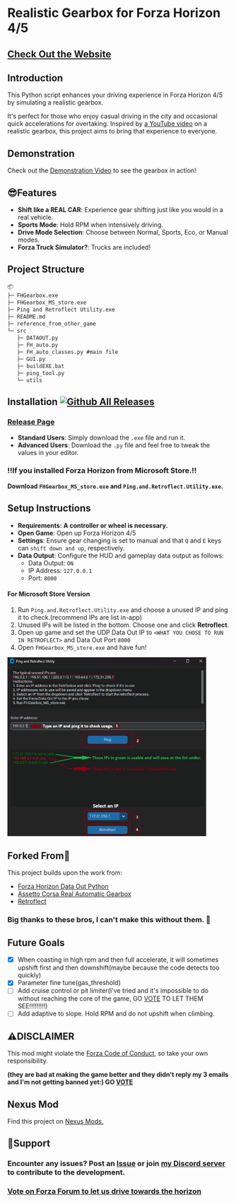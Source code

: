 # Realistic Gearbox for Forza Horizon 4/5

## [Check Out the Website](https://ginolin980.github.io/Forza-Horizon-realistic-gearbox/)

## Introduction

This Python script enhances your driving experience in Forza Horizon 4/5 by simulating a realistic gearbox.

It's perfect for those who enjoy casual driving in the city and occasional quick accelerations for overtaking. Inspired by [a YouTube video](https://www.youtube.com/watch?v=w_d0utwbM1M&ab_channel=TitouanDupuy) on a realistic gearbox, this project aims to bring that experience to everyone.

## Demonstration

Check out the [Demonstration Video](https://youtu.be/d2Cw0pS0UbA) to see the gearbox in action!

## 😎Features

- **Shift like a REAL CAR**: Experience gear shifting just like you would in a real vehicle.
- **Sports Mode**: Hold RPM when intensively driving.
- **Drive Mode Selection**: Choose between Normal, Sports, Eco, or Manual modes.
- **Forza Truck Simulator?**: Trucks are included!

## Project Structure
```
📦 
├─ FHGearbox.exe
├─ FHGearbox_MS_store.exe
├─ Ping and Retroflect Utility.exe
├─ README.md
├─ reference_from_other_game
└─ src
   ├─ DATAOUT.py
   ├─ FH_auto.py
   ├─ FH_auto_classes.py #main file
   ├─ GUI.py
   ├─ buildEXE.bat
   ├─ ping_tool.py
   └─ utils
```

## Installation     [![Github All Releases](https://img.shields.io/github/downloads/GinoLin980/Forza-Horizon-realistic-gearbox/total.svg)]()

### [Release Page](https://github.com/GinoLin980/Forza-Horizon-realistic-gearbox/releases)

- **Standard Users**: Simply download the `.exe` file and run it.
- **Advanced Users**: Download the `.py` file and feel free to tweak the values in your editor.

### ‼️**If you installed Forza Horizon from Microsoft Store.**‼️

**Download `FHGearbox_MS_store.exe` and `Ping.and.Retroflect.Utility.exe`.**

## Setup Instructions

- **Requirements**: **A controller or wheel is necessary.**
- **Open Game**: Open up Forza Horizon 4/5
- **Settings**: Ensure gear changing is set to manual and that `Q` and `E` keys can `shift down and up`, respectively.
- **Data Output**: Configure the HUD and gameplay data output as follows:
  - Data Output: `ON`
  - IP Address: `127.0.0.1`
  - Port: `8000`

#### For Microsoft Store Version

1. Run `Ping.and.Retroflect.Utility.exe` and choose a unused IP and ping it to check.(recommend IPs are list in-app)
2. Unused IPs will be listed in the bottom. Choose one and click **Retroflect**.
3. Open up game and set the UDP Data Out IP to `<WHAT YOU CHOSE TO RUN IN RETROFLECT>` and Data Out Port `8000`
4. Open `FHGearbox_MS_store.exe` and have fun!

<img src="https://github.com/GinoLin980/Forza-Horizon-realistic-gearbox/blob/25d3143bfbc95b245c64a806873387541563770c/ping_tool_illustrated.png" width="450" />

## Forked From🤞

This project builds upon the work from:

- [Forza Horizon Data Out Python](https://github.com/nikidziuba/Forza_horizon_data_out_python)
- [Assetto Corsa Real Automatic Gearbox](https://github.com/AnnoyingTechnology/assetto-corsa-real-automatic-gearbox)
- [Retroflect](https://github.com/twisteroidambassador/retroflect/)

### Big thanks to these bros, I can't make this without them. 🫶

## Future Goals

- [X] When coasting in high rpm and then full accelerate, it will sometimes upshift first and then downshift(maybe because the code detects too quickly)
- [X] Parameter fine tune(gas_threshold)
- [ ] Add cruise control or pit limiter(I've tried and it's impossible to do without reaching the core of the game, GO [VOTE](https://forums.forza.net/t/realistic-gearbox-in-forza-horizon/703463) TO LET THEM SEE!!!!!!!!!)
- [ ] Add adaptive to slope. Hold RPM and do not upshift when climbing.

## ⚠️DISCLAIMER

This mod might violate the [Forza Code of Conduct](https://support.forzamotorsport.net/hc/en-us/articles/360035563914-Forza-Code-of-Conduct), so take your own responsibility.

**(they are bad at making the game better and they didn't reply my 3 emails and I'm not getting banned yet:) GO [VOTE](https://forums.forza.net/t/realistic-gearbox-in-forza-horizon/703463)**

## Nexus Mod

Find this project on [Nexus Mods.](https://www.nexusmods.com/forzahorizon5/mods/258/?tab=description)

## 🤝Support

### Encounter any issues? Post an [Issue](https://github.com/GinoLin980/Forza-Horizon-realistic-gearbox/issues) or join [my Discord server](https://discord.com/invite/Ch9vdu4mT4) to contribute to the development.

### **[Vote on Forza Forum to let us drive towards the horizon](https://forums.forza.net/t/realistic-gearbox-in-forza-horizon/703463)**

